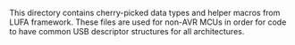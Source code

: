 This directory contains cherry-picked data types and helper macros from LUFA framework. These files are used for non-AVR MCUs in order for code to have common USB descriptor structures for all architectures.